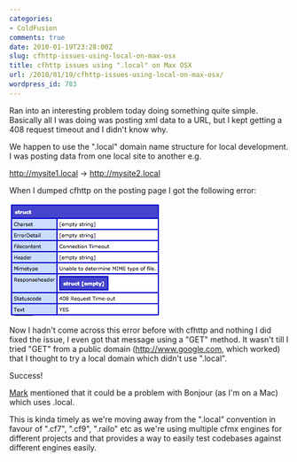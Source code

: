 ```yaml
---
categories:
- ColdFusion
comments: true
date: 2010-01-19T23:28:00Z
slug: cfhttp-issues-using-local-on-max-osx
title: cfhttp issues using ".local" on Max OSX
url: /2010/01/19/cfhttp-issues-using-local-on-max-osx/
wordpress_id: 783
---
```


Ran into an interesting problem today doing something quite simple. Basically all I was doing was posting xml data to a URL, but I kept getting a 408 request timeout and I didn't know why.

We happen to use the ".local" domain name structure for local development. I was posting data from one local site to another e.g.

http://mysite1.local   ->   http://mysite2.local

When I dumped cfhttp on the posting page I got the following error:

[![cfhttp](/images/uploads/2010/01/cfhttp.png)](/images/uploads/2010/01/cfhttp.png)

Now I hadn't come across this error before with cfhttp and nothing I did fixed the issue, I even got that message using a "GET" method. It wasn't till I tried "GET" from a public domain (http://www.google.com, which worked) that I thought to try a local domain which didn't use ".local".

Success!

[Mark](http://www.lynchconsulting.com.au/go/blog) mentioned that it could be a problem with Bonjour (as I'm on a Mac) which uses .local.

This is kinda timely as we're moving away from the ".local" convention in favour of ".cf7", ".cf9", ".railo" etc as we're using multiple cfmx engines for different projects and that provides a way to easily test codebases against different engines easily.

